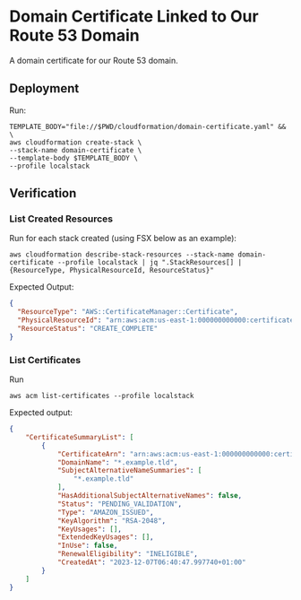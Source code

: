 # Domain Certificate Linked to Our Route 53 Domain

A domain certificate for our Route 53 domain.  

## Deployment

Run:

```shell
TEMPLATE_BODY="file://$PWD/cloudformation/domain-certificate.yaml" && \
aws cloudformation create-stack \
--stack-name domain-certificate \
--template-body $TEMPLATE_BODY \
--profile localstack
```

## Verification

### List Created Resources

Run for each stack created (using FSX below as an example):

```shell
aws cloudformation describe-stack-resources --stack-name domain-certificate --profile localstack | jq ".StackResources[] | {ResourceType, PhysicalResourceId, ResourceStatus}"
```

Expected Output:

```json
{
  "ResourceType": "AWS::CertificateManager::Certificate",
  "PhysicalResourceId": "arn:aws:acm:us-east-1:000000000000:certificate/e2143bf2-2b04-4708-8be2-bfb4abc1473e",
  "ResourceStatus": "CREATE_COMPLETE"
}
```

### List Certificates

Run

```shell
aws acm list-certificates --profile localstack
```

Expected output:

```json
{
    "CertificateSummaryList": [
        {
            "CertificateArn": "arn:aws:acm:us-east-1:000000000000:certificate/2dd97f74-c5b1-4372-9cd6-b7d7f5d2b32d",
            "DomainName": "*.example.tld",
            "SubjectAlternativeNameSummaries": [
                "*.example.tld"
            ],
            "HasAdditionalSubjectAlternativeNames": false,
            "Status": "PENDING_VALIDATION",
            "Type": "AMAZON_ISSUED",
            "KeyAlgorithm": "RSA-2048",
            "KeyUsages": [],
            "ExtendedKeyUsages": [],
            "InUse": false,
            "RenewalEligibility": "INELIGIBLE",
            "CreatedAt": "2023-12-07T06:40:47.997740+01:00"
        }
    ]
}
```
